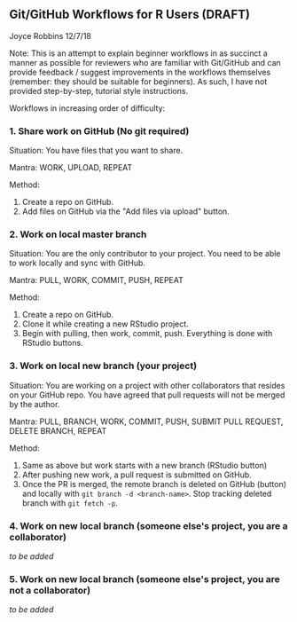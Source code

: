 ## Git/GitHub Workflows for R Users (DRAFT)

Joyce Robbins
12/7/18

Note: This is an attempt to explain beginner workflows in as succinct a manner as possible for reviewers who are familiar with Git/GitHub and can provide feedback / suggest improvements in the workflows themselves (remember: they should be suitable for beginners). As such, I have not provided step-by-step, tutorial style instructions.


Workflows in increasing order of difficulty:

### 1. Share work on GitHub (No git required)

Situation: You have files that you want to share.

Mantra: WORK, UPLOAD, REPEAT

Method:  
1. Create a repo on GitHub.  
2. Add files on GitHub via the "Add files via upload" button.

### 2. Work on local master branch

Situation: You are the only contributor to your project. You need to be able to work locally and sync with GitHub.

Mantra: PULL, WORK, COMMIT, PUSH, REPEAT

Method:  
1. Create a repo on GitHub.  
2. Clone it while creating a new RStudio project.  
3. Begin with pulling, then work, commit, push.   Everything is done with RStudio buttons.  

### 3. Work on local new branch (your project)

Situation: You are working on a project with other collaborators that resides on your GitHub repo. You have agreed that pull requests will not be merged by the author.

Mantra: PULL, BRANCH, WORK, COMMIT, PUSH, SUBMIT PULL REQUEST, DELETE BRANCH, REPEAT

Method:  
1. Same as above but work starts with a new branch (RStudio button)  
2. After pushing new work, a pull request is submitted on GitHub.  
3. Once the PR is merged, the remote branch is deleted on GitHub (button) and locally with `git branch -d <branch-name>`. Stop tracking deleted branch with `git fetch -p`.  

### 4. Work on new local branch (someone else's project, you are a collaborator)  

*to be added*

### 5. Work on new local branch (someone else's project, you are not a collaborator)  

*to be added*



